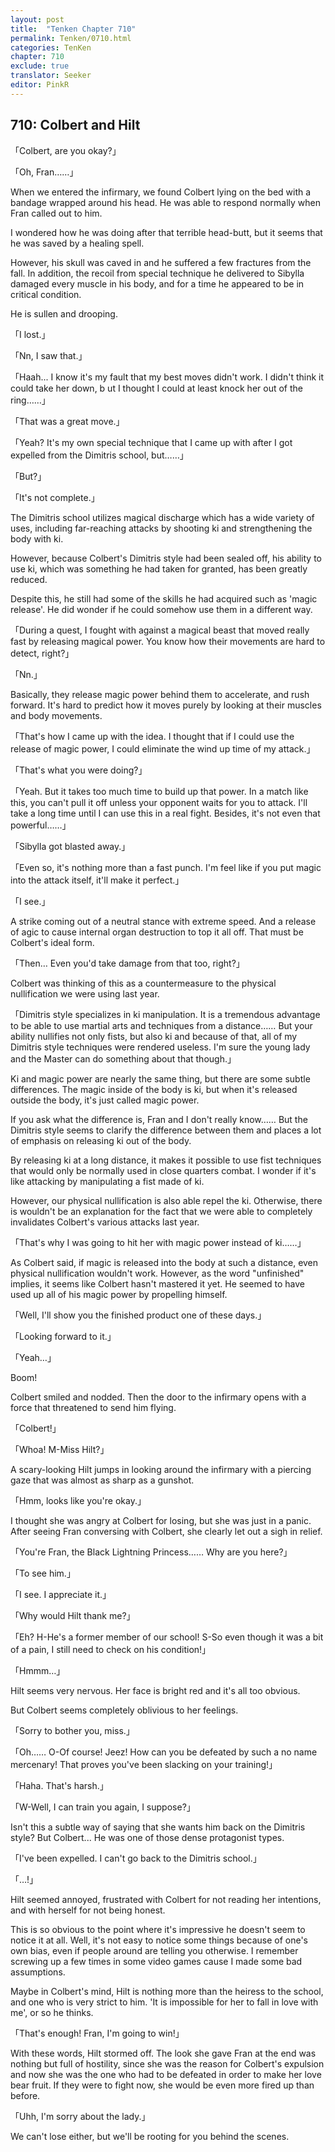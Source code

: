 ```yaml
---
layout: post
title:  "Tenken Chapter 710"
permalink: Tenken/0710.html
categories: TenKen
chapter: 710
exclude: true
translator: Seeker
editor: PinkR
---
```

<h2 id="ch710">710: Colbert and Hilt</h2>

<p>「Colbert, are you okay?」</p>
<p>「Oh, Fran……」</p>

<p>When we entered the infirmary, we found Colbert lying on the bed with a bandage wrapped around his head.
  He was able to respond normally when Fran called out to him.</p>

<p>I wondered how he was doing after that terrible head-butt, but it seems that he was saved by a healing spell.</p>

<p>However, his skull was caved in and he suffered a few fractures from the fall. 
  In addition, the recoil from special technique he delivered to Sibylla damaged every muscle in his body, and for a time he appeared to be in critical condition.</p>

<p>He is sullen and drooping.</p>

<p>「I lost.」</p>
<p>「Nn, I saw that.」</p>
<p>「Haah... I know it's my fault that my best moves didn't work. I didn't think it could take her down, b
  ut I thought I could at least knock her out of the ring……」</p>
<p>「That was a great move.」</p>
<p>「Yeah? It's my own special technique that I came up with after I got expelled from the Dimitris school, but……」</p>
<p>「But?」</p>
<p>「It's not complete.」</p>

<p> The Dimitris school utilizes magical discharge which has a wide variety of uses, including far-reaching attacks by shooting ki and strengthening the body with ki.</p>

<p>However, because Colbert's Dimitris style had been sealed off, his ability to use ki, which was something he had taken for granted, has been greatly reduced.</p>

<p>Despite this, he still had some of the skills he had acquired such as 'magic release'. He did wonder if he could somehow use them in a different way.</p>

<p>「During a quest, I fought with against a magical beast that moved really fast by releasing magical power. You know how their movements are hard to detect, right?」</p>
<p>「Nn.」</p>

<p>Basically, they release magic power behind them to accelerate, and rush forward. It's hard to predict how it moves purely by looking at their muscles and body movements.</p>

<p>「That's how I came up with the idea. I thought that if I could use the release of magic power, I could eliminate the wind up time of my attack.」</p>
<p>「That's what you were doing?」</p>
<p>「Yeah. But it takes too much time to build up that power. In a match like this, you can't pull it off unless your opponent waits for you to attack. 
  I'll take a long time until I can use this in a real fight. Besides, it's not even that powerful……」</p>
<p>「Sibylla got blasted away.」</p>
<p>「Even so, it's nothing more than a fast punch. I'm feel like if you put magic into the attack itself, it'll make it perfect.」</p>
<p>「I see.」</p>

<p>A strike coming out of a neutral stance with extreme speed. And a release of agic to cause internal organ destruction to top it all off. 
  That must be Colbert's ideal form.</p>

<p>「Then… Even you'd take damage from that too, right?」</p>

<p>Colbert was thinking of this as a countermeasure to the physical nullification we were using last year.</p>

<p>「Dimitris style specializes in ki manipulation. It is a tremendous advantage to be able to use martial arts and techniques from a distance…… 
  But your ability nullifies not only fists, but also ki and because of that, all of my Dimitris style techniques were rendered useless. 
  I'm sure the young lady and the Master can do something about that though.」</p>

<p>Ki and magic power are nearly the same thing, but there are some subtle differences. 
  The magic inside of the body is ki, but when it's released outside the body, it's just called magic power.</p>

<p>If you ask what the difference is, Fran and I don't really know…… 
  But the Dimitris style seems to clarify the difference between them and places a lot of emphasis on releasing ki out of the body.</p>

<p>By releasing ki at a long distance, it makes it possible to use fist techniques that would only be normally used in close quarters combat. 
  I wonder if it's like attacking by manipulating a fist made of ki.</p>

<p>However, our physical nullification is also able repel the ki. Otherwise, 
  there is wouldn't be an explanation for the fact that we were able to completely invalidates Colbert's various attacks last year.</p>

<p>「That's why I was going to hit her with magic power instead of ki……」</p>

<p>As Colbert said, if magic is released into the body at such a distance, even physical nullification wouldn't work. 
  However, as the word "unfinished" implies, it seems like Colbert hasn't mastered it yet. He seemed to have used up all of his magic power by propelling himself.</p>

<p>「Well, I'll show you the finished product one of these days.」</p>
<p>「Looking forward to it.」</p>
<p>「Yeah…」</p>

<p>Boom!</p>

<p>Colbert smiled and nodded. Then the door to the infirmary opens with a force that threatened to send him flying.</p>

<p>「Colbert!」</p>
<p>「Whoa! M-Miss Hilt?」</p>

<p>A scary-looking Hilt jumps in looking around the infirmary with a piercing gaze that was almost as sharp as a gunshot.</p>

<p>「Hmm, looks like you're okay.」</p>

<p>I thought she was angry at Colbert for losing, but she was just in a panic. After seeing Fran conversing with Colbert, 
  she clearly let out a sigh in relief.</p>

<p>「You're Fran, the Black Lightning Princess…… Why are you here?」</p>
<p>「To see him.」</p>
<p>「I see. I appreciate it.」</p>
<p>「Why would Hilt thank me?」</p>
<p>「Eh? H-He's a former member of our school! S-So even though it was a bit of a pain, I still need to check on his condition!」</p>
<p>「Hmmm…」</p>

<p>Hilt seems very nervous. Her face is bright red and it's all too obvious.</p>

<p>But Colbert seems completely oblivious to her feelings.</p>

<p>「Sorry to bother you, miss.」</p>
<p>「Oh…… O-Of course! Jeez! How can you be defeated by such a no name mercenary! That proves you've been slacking on your training!」</p>
<p>「Haha. That's harsh.」</p>
<p>「W-Well, I can train you again, I suppose?」</p>

<p>Isn't this a subtle way of saying that she wants him back on the Dimitris style? But Colbert... He was one of those dense protagonist types.</p>

<p>「I've been expelled. I can't go back to the Dimitris school.」</p>
<p>「…!」</p>

<p>Hilt seemed annoyed, frustrated with Colbert for not reading her intentions, and with herself for not being honest.</p>

<p>This is so obvious to the point where it's impressive he doesn't seem to notice it at all. 
  Well, it's not easy to notice some things because of one's own bias, even if people around are telling you otherwise. 
  I remember screwing up a few times in some video games cause I made some bad assumptions.</p>

<p>Maybe in Colbert's mind, Hilt is nothing more than the heiress to the school, and one who is very strict to him. 
  'It is impossible for her to fall in love with me', or so he thinks.</p>

<p>「That's enough! Fran, I'm going to win!」</p>

<p>With these words, Hilt stormed off. The look she gave Fran at the end was nothing but full of hostility, 
  since she was the reason for Colbert's expulsion and now she was the one who had to be defeated in order to make her love bear fruit. 
  If they were to fight now, she would be even more fired up than before.</p>

<p>「Uhh, I'm sorry about the lady.」</p>

<p>We can't lose either, but we'll be rooting for you behind the scenes.</p>



